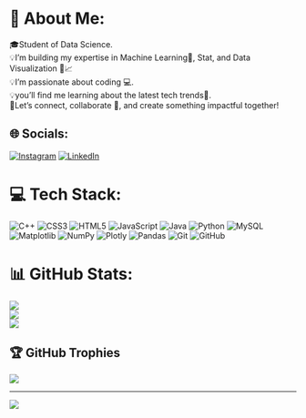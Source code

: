 # 💫 About Me:
🎓Student of Data Science.<br>💡I’m building my expertise in   Machine Learning🤖, Stat, and Data       Visualization 🎨📈<br>💡I’m passionate about coding 💻.<br>💡you’ll find me learning about the latest tech trends📱.<br>🔗Let’s connect, collaborate 🤝, and create something impactful together!


## 🌐 Socials:
[![Instagram](https://img.shields.io/badge/Instagram-%23E4405F.svg?logo=Instagram&logoColor=white)](https://instagram.com/sonu.___.singh) [![LinkedIn](https://img.shields.io/badge/LinkedIn-%230077B5.svg?logo=linkedin&logoColor=white)](https://linkedin.com/in/sonusingh12) 

# 💻 Tech Stack:
![C++](https://img.shields.io/badge/c++-%2300599C.svg?style=plastic&logo=c%2B%2B&logoColor=white) ![CSS3](https://img.shields.io/badge/css3-%231572B6.svg?style=plastic&logo=css3&logoColor=white) ![HTML5](https://img.shields.io/badge/html5-%23E34F26.svg?style=plastic&logo=html5&logoColor=white) ![JavaScript](https://img.shields.io/badge/javascript-%23323330.svg?style=plastic&logo=javascript&logoColor=%23F7DF1E) ![Java](https://img.shields.io/badge/java-%23ED8B00.svg?style=plastic&logo=openjdk&logoColor=white) ![Python](https://img.shields.io/badge/python-3670A0?style=plastic&logo=python&logoColor=ffdd54) ![MySQL](https://img.shields.io/badge/mysql-4479A1.svg?style=plastic&logo=mysql&logoColor=white) ![Matplotlib](https://img.shields.io/badge/Matplotlib-%23ffffff.svg?style=plastic&logo=Matplotlib&logoColor=black) ![NumPy](https://img.shields.io/badge/numpy-%23013243.svg?style=plastic&logo=numpy&logoColor=white) ![Plotly](https://img.shields.io/badge/Plotly-%233F4F75.svg?style=plastic&logo=plotly&logoColor=white) ![Pandas](https://img.shields.io/badge/pandas-%23150458.svg?style=plastic&logo=pandas&logoColor=white) ![Git](https://img.shields.io/badge/git-%23F05033.svg?style=plastic&logo=git&logoColor=white) ![GitHub](https://img.shields.io/badge/github-%23121011.svg?style=plastic&logo=github&logoColor=white)
# 📊 GitHub Stats:
![](https://github-readme-stats.vercel.app/api?username=sonusingh2&theme=aura&hide_border=false&include_all_commits=false&count_private=false)<br/>
![](https://github-readme-streak-stats.herokuapp.com/?user=sonusingh2&theme=aura&hide_border=false)<br/>
![](https://github-readme-stats.vercel.app/api/top-langs/?username=sonusingh2&theme=aura&hide_border=false&include_all_commits=false&count_private=false&layout=compact)

## 🏆 GitHub Trophies
![](https://github-profile-trophy.vercel.app/?username=sonusingh2&theme=noctis_minimus&no-frame=false&no-bg=true&margin-w=4)

---
[![](https://visitcount.itsvg.in/api?id=sonusingh2&icon=0&color=3)](https://visitcount.itsvg.in)
